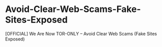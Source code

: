 # Avoid-Clear-Web-Scams-Fake-Sites-Exposed
[OFFICIAL] We Are Now TOR-ONLY – Avoid Clear Web Scams (Fake Sites Exposed)
